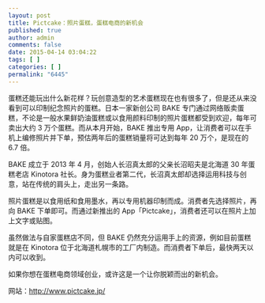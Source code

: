 ```yaml
---
layout: post
title: Pictcake：照片蛋糕，蛋糕电商的新机会
published: true
author: admin
comments: false
date: 2015-04-14 03:04:22
tags: [ ]
categories: [ ]
permalink: "6445"
---
```



蛋糕还能玩出什么新花样？玩创意造型的艺术蛋糕现在也有很多了，但是还从来没看到可以印制纪念照片的蛋糕。日本一家新创公司 BAKE 专门通过网络贩卖蛋糕，不论是一般水果鲜奶油蛋糕或以食用颜料印制的照片蛋糕都受到欢迎，每年可卖出大约 3 万个蛋糕。而从本月开始，BAKE 推出专用 App，让消费者可以在手机上编修照片并下单，预估两年后的蛋糕销量将可达到每年 20 万个，是现在的 6.7 倍。

BAKE 成立于 2013 年 4 月，创始人长沼真太郎的父亲长沼昭夫是北海道 30 年蛋糕老店 Kinotora 社长。身为蛋糕业者第二代，长沼真太郎却选择运用科技与创意，站在传统的肩头上，走出另一条路。

照片蛋糕是以食用纸和食用墨水，再以专用机器印制而成。消费者先选择照片，再向 BAKE 下单即可。而通过新推出的 App「Pictcake」，消费者还可以在照片上加上文字或贴图。

虽然做法与自家蛋糕店不同，但 BAKE 仍然充分运用手上的资源，例如目前蛋糕就是在 Kinotora 位于北海道札幌市的工厂内制造。而消费者下单后，最快两天以内可以收到。

如果你想在蛋糕电商领域创业，或许这是一个让你脱颖而出的新机会。

网站：http://www.pictcake.jp/